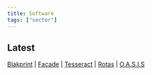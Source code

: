 ```yaml
---
title: Software
tags: ["sector"]
---
```



## Latest

 [Blakprint](/software/blakprint) | [Facade](/software/facade) | [Tesseract](/software/tesseract) | [Rotas](/software/rotas) | [O.A.S.I.S](/software/oasis)

